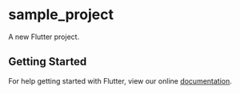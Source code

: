 # sample_project

A new Flutter project.

## Getting Started

For help getting started with Flutter, view our online
[documentation](https://flutter.io/).

